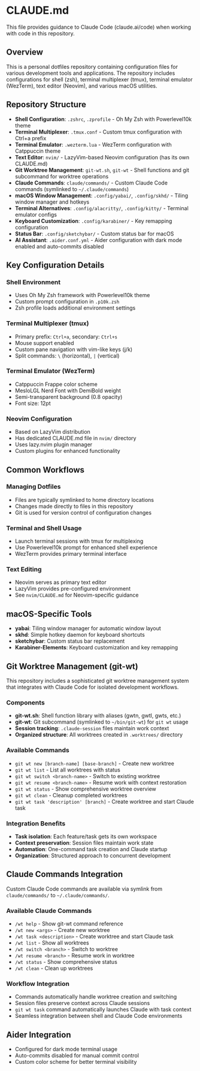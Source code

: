 # CLAUDE.md

This file provides guidance to Claude Code (claude.ai/code) when working with code in this repository.

## Overview

This is a personal dotfiles repository containing configuration files for various development tools and applications. The repository includes configurations for shell (zsh), terminal multiplexer (tmux), terminal emulator (WezTerm), text editor (Neovim), and various macOS utilities.

## Repository Structure

- **Shell Configuration**: `.zshrc`, `.zprofile` - Oh My Zsh with Powerlevel10k theme
- **Terminal Multiplexer**: `.tmux.conf` - Custom tmux configuration with Ctrl+a prefix
- **Terminal Emulator**: `.wezterm.lua` - WezTerm configuration with Catppuccin theme
- **Text Editor**: `nvim/` - LazyVim-based Neovim configuration (has its own CLAUDE.md)
- **Git Worktree Management**: `git-wt.sh`, `git-wt` - Shell functions and git subcommand for worktree operations
- **Claude Commands**: `claude/commands/` - Custom Claude Code commands (symlinked to `~/.claude/commands`)
- **macOS Window Management**: `.config/yabai/`, `.config/skhd/` - Tiling window manager and hotkeys
- **Terminal Alternatives**: `.config/alacritty/`, `.config/kitty/` - Terminal emulator configs
- **Keyboard Customization**: `.config/karabiner/` - Key remapping configuration
- **Status Bar**: `.config/sketchybar/` - Custom status bar for macOS
- **AI Assistant**: `.aider.conf.yml` - Aider configuration with dark mode enabled and auto-commits disabled

## Key Configuration Details

### Shell Environment
- Uses Oh My Zsh framework with Powerlevel10k theme
- Custom prompt configuration in `.p10k.zsh`
- Zsh profile loads additional environment settings

### Terminal Multiplexer (tmux)
- Primary prefix: `Ctrl+a`, secondary: `Ctrl+s`
- Mouse support enabled
- Custom pane navigation with vim-like keys (j/k)
- Split commands: `\` (horizontal), `|` (vertical)

### Terminal Emulator (WezTerm)
- Catppuccin Frappe color scheme
- MesloLGL Nerd Font with DemiBold weight
- Semi-transparent background (0.8 opacity)
- Font size: 12pt

### Neovim Configuration
- Based on LazyVim distribution
- Has dedicated CLAUDE.md file in `nvim/` directory
- Uses lazy.nvim plugin manager
- Custom plugins for enhanced functionality

## Common Workflows

### Managing Dotfiles
- Files are typically symlinked to home directory locations
- Changes made directly to files in this repository
- Git is used for version control of configuration changes

### Terminal and Shell Usage
- Launch terminal sessions with tmux for multiplexing
- Use Powerlevel10k prompt for enhanced shell experience
- WezTerm provides primary terminal interface

### Text Editing
- Neovim serves as primary text editor
- LazyVim provides pre-configured environment
- See `nvim/CLAUDE.md` for Neovim-specific guidance

## macOS-Specific Tools
- **yabai**: Tiling window manager for automatic window layout
- **skhd**: Simple hotkey daemon for keyboard shortcuts
- **sketchybar**: Custom status bar replacement
- **Karabiner-Elements**: Keyboard customization and key remapping

## Git Worktree Management (git-wt)

This repository includes a sophisticated git worktree management system that integrates with Claude Code for isolated development workflows.

### Components
- **git-wt.sh**: Shell function library with aliases (gwtn, gwtl, gwts, etc.)
- **git-wt**: Git subcommand (symlinked to `~/bin/git-wt`) for `git wt` usage
- **Session tracking**: `.claude-session` files maintain work context
- **Organized structure**: All worktrees created in `.worktrees/` directory

### Available Commands
- `git wt new [branch-name] [base-branch]` - Create new worktree
- `git wt list` - List all worktrees with status
- `git wt switch <branch-name>` - Switch to existing worktree
- `git wt resume <branch-name>` - Resume work with context restoration
- `git wt status` - Show comprehensive worktree overview
- `git wt clean` - Cleanup completed worktrees
- `git wt task 'description' [branch]` - Create worktree and start Claude task

### Integration Benefits
- **Task isolation**: Each feature/task gets its own workspace
- **Context preservation**: Session files maintain work state
- **Automation**: One-command task creation and Claude startup
- **Organization**: Structured approach to concurrent development

## Claude Commands Integration

Custom Claude Code commands are available via symlink from `claude/commands/` to `~/.claude/commands/`.

### Available Claude Commands
- `/wt help` - Show git-wt command reference
- `/wt new <args>` - Create new worktree
- `/wt task <description>` - Create worktree and start Claude task
- `/wt list` - Show all worktrees
- `/wt switch <branch>` - Switch to worktree
- `/wt resume <branch>` - Resume work in worktree
- `/wt status` - Show comprehensive status
- `/wt clean` - Clean up worktrees

### Workflow Integration
- Commands automatically handle worktree creation and switching
- Session files preserve context across Claude sessions
- `git wt task` command automatically launches Claude with task context
- Seamless integration between shell and Claude Code environments

## Aider Integration
- Configured for dark mode terminal usage
- Auto-commits disabled for manual commit control
- Custom color scheme for better terminal visibility